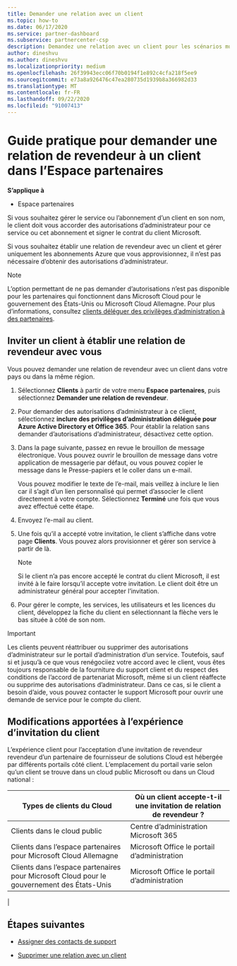 ```yaml
---
title: Demander une relation avec un client
ms.topic: how-to
ms.date: 06/17/2020
ms.service: partner-dashboard
ms.subservice: partnercenter-csp
description: Demandez une relation avec un client pour les scénarios multi-partenaires multicanaux ou si vos privilèges d’administrateur délégué pour un client doivent être restaurés.
author: dineshvu
ms.author: dineshvu
ms.localizationpriority: medium
ms.openlocfilehash: 26f39943ecc06f70b0194f1e892c4cfa218f5ee9
ms.sourcegitcommit: e73a8a926476c47ea280735d1939b8a366982d33
ms.translationtype: MT
ms.contentlocale: fr-FR
ms.lasthandoff: 09/22/2020
ms.locfileid: "91007413"
---
```

# <a name="how-to-request-a-reseller-relationship-from-a-customer-in-partner-center"></a>Guide pratique pour demander une relation de revendeur à un client dans l’Espace partenaires

**S’applique à**

- Espace partenaires

Si vous souhaitez gérer le service ou l’abonnement d’un client en son nom, le client doit vous accorder des autorisations d’administrateur pour ce service ou cet abonnement et signer le contrat du client Microsoft.

Si vous souhaitez établir une relation de revendeur avec un client et gérer uniquement les abonnements Azure que vous approvisionnez, il n’est pas nécessaire d’obtenir des autorisations d’administrateur.

>[!NOTE] 
>L’option permettant de ne pas demander d’autorisations n’est pas disponible pour les partenaires qui fonctionnent dans Microsoft Cloud pour le gouvernement des États-Unis ou Microsoft Cloud Allemagne. Pour plus d’informations, consultez [clients déléguer des privilèges d’administration à des partenaires](customers-revoke-admin-privileges.md).

## <a name="invite-a-customer-to-establish-a-reseller-relationship-with-you"></a>Inviter un client à établir une relation de revendeur avec vous

Vous pouvez demander une relation de revendeur avec un client dans votre pays ou dans la même région.

1. Sélectionnez **Clients** à partir de votre menu **Espace partenaires**, puis sélectionnez **Demander une relation de revendeur**.

2. Pour demander des autorisations d’administrateur à ce client, sélectionnez **inclure des privilèges d’administration déléguée pour Azure Active Directory et Office 365**. Pour établir la relation sans demander d’autorisations d’administrateur, désactivez cette option.

3. Dans la page suivante, passez en revue le brouillon de message électronique. Vous pouvez ouvrir le brouillon de message dans votre application de messagerie par défaut, ou vous pouvez copier le message dans le Presse-papiers et le coller dans un e-mail.

   Vous pouvez modifier le texte de l’e-mail, mais veillez à inclure le lien car il s’agit d’un lien personnalisé qui permet d’associer le client directement à votre compte. Sélectionnez **Terminé** une fois que vous avez effectué cette étape.

4. Envoyez l’e-mail au client.

5. Une fois qu’il a accepté votre invitation, le client s’affiche dans votre page **Clients**. Vous pouvez alors provisionner et gérer son service à partir de là.

   > [!NOTE]
   > Si le client n’a pas encore accepté le contrat du client Microsoft, il est invité à le faire lorsqu’il accepte votre invitation. Le client doit être un administrateur général pour accepter l’invitation.

6. Pour gérer le compte, les services, les utilisateurs et les licences du client, développez la fiche du client en sélectionnant la flèche vers le bas située à côté de son nom.

> [!IMPORTANT]  
> Les clients peuvent réattribuer ou supprimer des autorisations d’administrateur sur le portail d’administration d’un service. Toutefois, sauf si et jusqu’à ce que vous renégociiez votre accord avec le client, vous êtes toujours responsable de la fourniture du support client et du respect des conditions de l’accord de partenariat Microsoft, même si un client réaffecte ou supprime des autorisations d’administrateur. Dans ce cas, si le client a besoin d’aide, vous pouvez contacter le support Microsoft pour ouvrir une demande de service pour le compte du client.

## <a name="changes-to-the-customer-invitation-experience"></a>Modifications apportées à l’expérience d’invitation du client

L’expérience client pour l’acceptation d’une invitation de revendeur revendeur d’un partenaire de fournisseur de solutions Cloud est hébergée par différents portails côté client. L’emplacement du portail varie selon qu’un client se trouve dans un cloud public Microsoft ou dans un Cloud national :

|Types de clients du Cloud  | Où un client accepte-t-il une invitation de relation de revendeur ? |
|---------|---------
| Clients dans le cloud public | Centre d’administration Microsoft 365 |
| Clients dans l’espace partenaires pour Microsoft Cloud Allemagne | Microsoft Office le portail d’administration |
| Clients dans l’espace partenaires pour Microsoft Cloud pour le gouvernement des États-Unis | Microsoft Office le portail d’administration |
|

## <a name="next-steps"></a>Étapes suivantes

- [Assigner des contacts de support](assign-support-contacts.md)

- [Supprimer une relation avec un client](remove-a-relationship.md)
